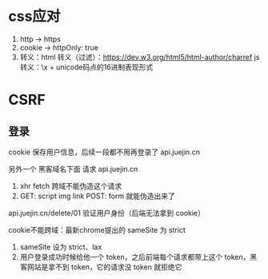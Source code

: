 # css应对
  1. http -> https
  2. cookie -> httpOnly: true
  3. 转义：html 转义（过滤）：https://dev.w3.org/html5/html-author/charref
           js 转义：\\x + unicode码点的16进制表现形式

# CSRF
## 登录
cookie 保存用户信息，后续一段都不用再登录了
api.juejin.cn

另外一个 黑客域名下面 请求 api.juejin.cn
1. xhr fetch 跨域不能伪造这个请求
2. GET: script img link POST: form 就能伪造出来了

api.juejin.cn/delete/01 验证用户身份（后端无法拿到 cookie）

cookie不能跨域：最新chrome提出的 sameSite 为 strict

1. sameSite 设为 strict、lax
2. 用户登录成功时候给他一个 token，之后前端每个请求都带上这个 token，黑客网站是拿不到 token，它的请求没 token 就拒绝它
